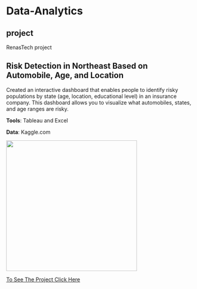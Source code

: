 # Data-Analytics
## project
RenasTech project
<!--RenasTech projects-->
## Risk Detection in Northeast Based on **Automobile, Age, and Location**

Created an interactive dashboard that enables people to identify risky populations by state (age, location, educational level) in an insurance company. This dashboard allows you to visualize what automobiles, states, and age ranges are risky.

**Tools**: Tableau and Excel

**Data**: Kaggle.com


<img src ="https://cdn.wallethub.com/wallethub/posts/79790/how-does-car-insurance-work.png" width="350" height="auto" >

<a href="https://public.tableau.com/app/profile/hiwa.tase/viz/INSURANCECLAIM/Dashboardmodified">To See The Project Click Here</a>
